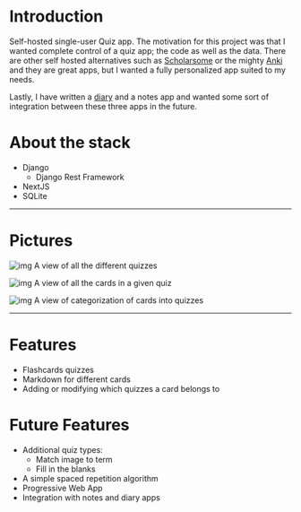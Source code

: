 # Introduction

Self-hosted single-user Quiz app. The motivation for this project was that I wanted complete control of a quiz app; the code as well as the data. There are other self hosted alternatives such as [Scholarsome](https://www.scholarsome.com/) or the mighty [Anki](https://apps.ankiweb.net/) and they are great apps, but I wanted a fully personalized app suited to my needs.

Lastly, I have written a [diary](https://github.com/ncmcodes/diary) and a notes app and wanted some sort of integration between these three apps in the future.

# About the stack

* Django
    * Django Rest Framework
* NextJS
* SQLite

---

# Pictures

![img](https://ncmcodes.com/_next/image?url=%2Fp%2FQUIZZES%2F1.png&w=3840&q=75)
A view of all the different quizzes

![img](https://ncmcodes.com/_next/image?url=%2Fp%2FQUIZZES%2F2.png&w=3840&q=75])
A view of all the cards in a given quiz


![img](https://ncmcodes.com/_next/image?url=%2Fp%2FQUIZZES%2F3.png&w=3840&q=75)
A view of categorization of cards into quizzes

---

# Features
* Flashcards quizzes
* Markdown for different cards
* Adding or modifying which quizzes a card belongs to


# Future Features

* Additional quiz types:
  * Match image to term
  * Fill in the blanks
* A simple spaced repetition algorithm
* Progressive Web App
* Integration with notes and diary apps
